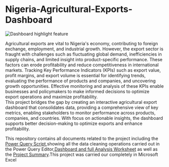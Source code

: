 # Nigeria-Agricultural-Exports-Dashboard
![Dashboard highlight feature](https://github.com/Taiwo-Rachael/Nigerian-Agricultural-Exports-Dashboard/blob/main/Dashboard%20Highlight%20Feature.png)

Agricultural exports are vital to Nigeria's economy, contributing to foreign exchange, employment, and industrial growth. However, the export sector is fraught with challenges such as fluctuating global demand, inefficiencies in supply chains, and limited insight into product-specific performance. These factors can erode profitability and reduce competitiveness in international markets. Tracking Key Performance Indicators (KPIs) such as export value, profit margins, and export volume is essential for identifying trends, evaluating the performance of products and companies, and uncovering growth opportunities. Effective monitoring and analysis of these KPIs enable businesses and policymakers to make informed decisions to optimize export operations and maximize profitability.     
This project bridges the gap by creating an interactive agricultural export dashboard that consolidates data, providing a comprehensive view of key metrics, enabling stakeholders to monitor performance across products, companies, and countries. With focus on actionable insights, the dashboard supports better decision-making to optimize exports and enhance profitability.

This repository contains all documents related to the project including the [Power Query Script](https://github.com/Taiwo-Rachael/Nigerian-Agricultural-Exports-Dashboard/blob/main/Power%20Query%20Script.txt),showing all the data cleaning operations carried out in the Power Query Editor,[Dashboard and full Analysis Worksheet](https://github.com/Taiwo-Rachael/Nigeria-Agricultural-Exports-Dashboard/blob/main/Dashboard%20and%20Analysis%20Worksheet.xlsm) as well as the [Project Summary](https://github.com/Taiwo-Rachael/Nigerian-Agricultural-Exports-Dashboard/blob/main/Project%20Summary.pdf).This project was carried our completely in Microsoft Excel 
